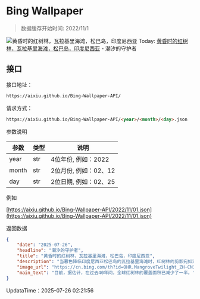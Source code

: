 # Bing Wallpaper

> 数据缓存开始时间: 2022/11/1

![黄昏时的红树林，瓦拉基里海滩，松巴岛，印度尼西亚](https://cn.bing.com/th?id=OHR.MangroveTwilight_ZH-CN3596666263_1920x1080.webp)
Today: [黄昏时的红树林，瓦拉基里海滩，松巴岛，印度尼西亚](https://cn.bing.com/th?id=OHR.MangroveTwilight_ZH-CN3596666263_1920x1080.webp) - 潮汐的守护者

## 接口

接口地址：

```html
https://aixiu.github.io/Bing-Wallpaper-API/
```

请求方式：

```html
https://aixiu.github.io/Bing-Wallpaper-API/<year>/<month>/<day>.json
```

参数说明

| 参数 | 类型 | 说明 |
| - | - | - |
| year | str | 4位年份, 例如：2022 |
| month | str | 2位月份, 例如：02、12 |
| day | str | 2位日期, 例如：02、25 |

例如

[https://aixiu.github.io/Bing-Wallpaper-API/2022/11/01.json](https://aixiu.github.io/Bing-Wallpaper-API/2022/11/01.json)

返回数据

```json
{
    "date": "2025-07-26",
    "headline": "潮汐的守护者",
    "title": "黄昏时的红树林，瓦拉基里海滩，松巴岛，印度尼西亚",
    "description": "当暮色降临印度尼西亚松巴岛的瓦拉基里海滩时，红树林的剪影宛如潮汐中的哨兵般矗立，既优雅又坚韧，充满生命力。今天是国际红树林生态系统保护日，让我们向这些在维系地球生命中发挥至关重要作用的非凡树木致以敬意。",
    "image_url": "https://cn.bing.com/th?id=OHR.MangroveTwilight_ZH-CN3596666263_1920x1080.webp",
    "main_text": "目前，据估计，在过去40年间，全球红树林的覆盖面积已减少了一半。"
}
```

UpdataTime：2025-07-26 02:21:56
